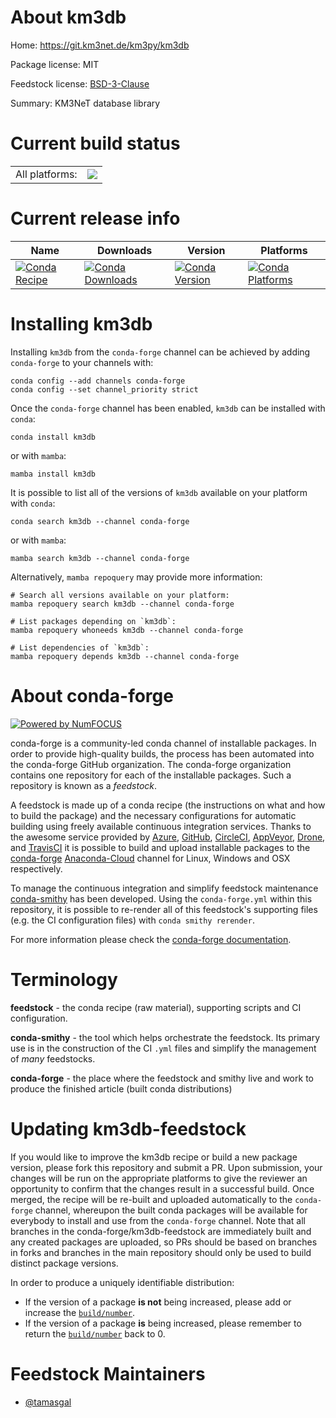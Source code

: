 About km3db
===========

Home: https://git.km3net.de/km3py/km3db

Package license: MIT

Feedstock license: [BSD-3-Clause](https://github.com/conda-forge/km3db-feedstock/blob/main/LICENSE.txt)

Summary: KM3NeT database library

Current build status
====================


<table><tr><td>All platforms:</td>
    <td>
      <a href="https://dev.azure.com/conda-forge/feedstock-builds/_build/latest?definitionId=13978&branchName=main">
        <img src="https://dev.azure.com/conda-forge/feedstock-builds/_apis/build/status/km3db-feedstock?branchName=main">
      </a>
    </td>
  </tr>
</table>

Current release info
====================

| Name | Downloads | Version | Platforms |
| --- | --- | --- | --- |
| [![Conda Recipe](https://img.shields.io/badge/recipe-km3db-green.svg)](https://anaconda.org/conda-forge/km3db) | [![Conda Downloads](https://img.shields.io/conda/dn/conda-forge/km3db.svg)](https://anaconda.org/conda-forge/km3db) | [![Conda Version](https://img.shields.io/conda/vn/conda-forge/km3db.svg)](https://anaconda.org/conda-forge/km3db) | [![Conda Platforms](https://img.shields.io/conda/pn/conda-forge/km3db.svg)](https://anaconda.org/conda-forge/km3db) |

Installing km3db
================

Installing `km3db` from the `conda-forge` channel can be achieved by adding `conda-forge` to your channels with:

```
conda config --add channels conda-forge
conda config --set channel_priority strict
```

Once the `conda-forge` channel has been enabled, `km3db` can be installed with `conda`:

```
conda install km3db
```

or with `mamba`:

```
mamba install km3db
```

It is possible to list all of the versions of `km3db` available on your platform with `conda`:

```
conda search km3db --channel conda-forge
```

or with `mamba`:

```
mamba search km3db --channel conda-forge
```

Alternatively, `mamba repoquery` may provide more information:

```
# Search all versions available on your platform:
mamba repoquery search km3db --channel conda-forge

# List packages depending on `km3db`:
mamba repoquery whoneeds km3db --channel conda-forge

# List dependencies of `km3db`:
mamba repoquery depends km3db --channel conda-forge
```


About conda-forge
=================

[![Powered by
NumFOCUS](https://img.shields.io/badge/powered%20by-NumFOCUS-orange.svg?style=flat&colorA=E1523D&colorB=007D8A)](https://numfocus.org)

conda-forge is a community-led conda channel of installable packages.
In order to provide high-quality builds, the process has been automated into the
conda-forge GitHub organization. The conda-forge organization contains one repository
for each of the installable packages. Such a repository is known as a *feedstock*.

A feedstock is made up of a conda recipe (the instructions on what and how to build
the package) and the necessary configurations for automatic building using freely
available continuous integration services. Thanks to the awesome service provided by
[Azure](https://azure.microsoft.com/en-us/services/devops/), [GitHub](https://github.com/),
[CircleCI](https://circleci.com/), [AppVeyor](https://www.appveyor.com/),
[Drone](https://cloud.drone.io/welcome), and [TravisCI](https://travis-ci.com/)
it is possible to build and upload installable packages to the
[conda-forge](https://anaconda.org/conda-forge) [Anaconda-Cloud](https://anaconda.org/)
channel for Linux, Windows and OSX respectively.

To manage the continuous integration and simplify feedstock maintenance
[conda-smithy](https://github.com/conda-forge/conda-smithy) has been developed.
Using the ``conda-forge.yml`` within this repository, it is possible to re-render all of
this feedstock's supporting files (e.g. the CI configuration files) with ``conda smithy rerender``.

For more information please check the [conda-forge documentation](https://conda-forge.org/docs/).

Terminology
===========

**feedstock** - the conda recipe (raw material), supporting scripts and CI configuration.

**conda-smithy** - the tool which helps orchestrate the feedstock.
                   Its primary use is in the construction of the CI ``.yml`` files
                   and simplify the management of *many* feedstocks.

**conda-forge** - the place where the feedstock and smithy live and work to
                  produce the finished article (built conda distributions)


Updating km3db-feedstock
========================

If you would like to improve the km3db recipe or build a new
package version, please fork this repository and submit a PR. Upon submission,
your changes will be run on the appropriate platforms to give the reviewer an
opportunity to confirm that the changes result in a successful build. Once
merged, the recipe will be re-built and uploaded automatically to the
`conda-forge` channel, whereupon the built conda packages will be available for
everybody to install and use from the `conda-forge` channel.
Note that all branches in the conda-forge/km3db-feedstock are
immediately built and any created packages are uploaded, so PRs should be based
on branches in forks and branches in the main repository should only be used to
build distinct package versions.

In order to produce a uniquely identifiable distribution:
 * If the version of a package **is not** being increased, please add or increase
   the [``build/number``](https://docs.conda.io/projects/conda-build/en/latest/resources/define-metadata.html#build-number-and-string).
 * If the version of a package **is** being increased, please remember to return
   the [``build/number``](https://docs.conda.io/projects/conda-build/en/latest/resources/define-metadata.html#build-number-and-string)
   back to 0.

Feedstock Maintainers
=====================

* [@tamasgal](https://github.com/tamasgal/)

